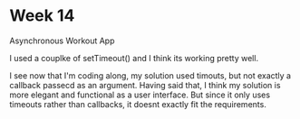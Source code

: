 # Week 14
Asynchronous Workout App

I used a couplke of setTimeout() and I think its working pretty well.

I see now that I'm coding along, my solution used timouts, but not exactly a callback passecd as an argument.
Having said that, I think my solution is more elegant and functional as a user interface. But since it only uses timeouts rather than callbacks, it doesnt exactly fit the requirements.
